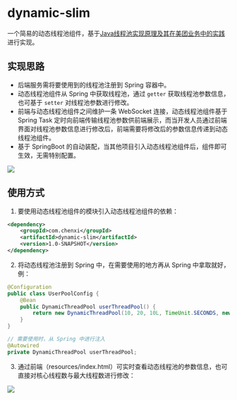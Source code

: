 # dynamic-slim
一个简易的动态线程池组件，基于[Java线程池实现原理及其在美团业务中的实践](https://tech.meituan.com/2020/04/02/java-pooling-pratice-in-meituan.html)进行实现。

## 实现思路

- 后端服务需将要使用到的线程池注册到 Spring 容器中。
- 动态线程池组件从 Spring 中获取线程池，通过 `getter` 获取线程池参数信息，也可基于 `setter` 对线程池参数进行修改。
- 前端与动态线程池组件之间维护一条 WebSocket 连接，动态线程池组件基于 Spring Task 定时向前端传输线程池参数供前端展示，而当开发人员通过前端界面对线程池参数信息进行修改后，前端需要将修改后的参数信息传递到动态线程池组件。
- 基于 SpringBoot 的自动装配，当其他项目引入动态线程池组件后，组件即可生效，无需特别配置。

<img src="https://pic1.imgdb.cn/item/678a7ee4d0e0a243d4f54dad.png">

## 使用方式

1. 要使用动态线程池组件的模块引入动态线程池组件的依赖：

```XML
<dependency>
    <groupId>com.chenxi</groupId>
    <artifactId>dynamic-slim</artifactId>
    <version>1.0-SNAPSHOT</version>
</dependency>
```

2. 将动态线程池注册到 Spring 中，在需要使用的地方再从 Spring 中拿取就好，例：

```Java
@Configuration
public class UserPoolConfig {
    @Bean
    public DynamicThreadPool userThreadPool() {
        return new DynamicThreadPool(10, 20, 10L, TimeUnit.SECONDS, new SynchronousQueue<>(), Executors.defaultThreadFactory(), new ThreadPoolExecutor.AbortPolicy());
    }
}

// 需要使用时，从 Spring 中进行注入
@Autowired
private DynamicThreadPool userThreadPool;
```

3. 通过前端（resources/index.html）可实时查看动态线程池的参数信息，也可直接对核心线程数与最大线程数进行修改：

<img src="https://pic1.imgdb.cn/item/678a801dd0e0a243d4f54e16.png">



